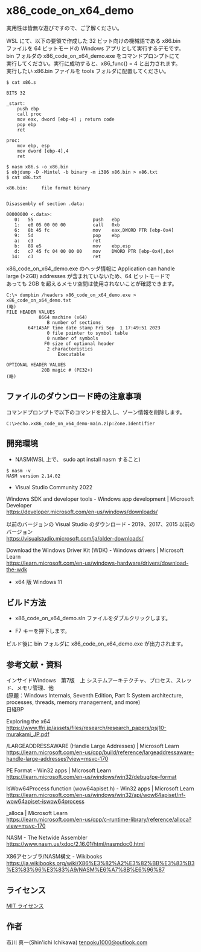
# x86_code_on_x64_demo

実用性は皆無な遊びですので、ご了解ください。

WSL にて、以下の要領で作成した 32 ビット向けの機械語である x86.bin  
ファイルを 64 ビットモードの Windows アプリとして実行するデモです。  
bin フォルダの x86_code_on_x64_demo.exe をコマンドプロンプトにて  
実行してください。実行に成功すると、x86_func() = 4 と出力されます。  
実行したい x86.bin ファイルを tools フォルダに配置してください。

```
$ cat x86.s

BITS 32

_start:
    push ebp
    call proc
    mov eax, dword [ebp-4] ; return code
    pop ebp
    ret

proc:
    mov ebp, esp
    mov dword [ebp-4],4
    ret

$ nasm x86.s -o x86.bin
$ objdump -D -Mintel -b binary -m i386 x86.bin > x86.txt
$ cat x86.txt

x86.bin:     file format binary


Disassembly of section .data:

00000000 <.data>:
   0:	55                   	push   ebp
   1:	e8 05 00 00 00       	call   0xb
   6:	8b 45 fc             	mov    eax,DWORD PTR [ebp-0x4]
   9:	5d                   	pop    ebp
   a:	c3                   	ret    
   b:	89 e5                	mov    ebp,esp
   d:	c7 45 fc 04 00 00 00 	mov    DWORD PTR [ebp-0x4],0x4
  14:	c3                   	ret    
```

x86_code_on_x64_demo.exe のヘッダ情報に Application can handle  
large (>2GB) addresses が含まれていないため、64 ビットモードで  
あっても 2GB を超えるメモリ空間は使用されないことが確認できます。

```
C:\> dumpbin /headers x86_code_on_x64_demo.exe > x86_code_on_x64_demo.txt
(略)
FILE HEADER VALUES
            8664 machine (x64)
               B number of sections
        64F1A5AF time date stamp Fri Sep  1 17:49:51 2023
               0 file pointer to symbol table
               0 number of symbols
              F0 size of optional header
               2 characteristics
                   Executable

OPTIONAL HEADER VALUES
             20B magic # (PE32+)
(略)
```

## ファイルのダウンロード時の注意事項

コマンドプロンプトで以下のコマンドを投入し、ゾーン情報を削除します。

```
C:\>echo.>x86_code_on_x64_demo-main.zip:Zone.Identifier
```

## 開発環境

* NASM(WSL 上で、 sudo apt install nasm すること)

```
$ nasm -v
NASM version 2.14.02
```

* Visual Studio Community 2022

Windows SDK and developer tools - Windows app development | Microsoft Developer  
https://developer.microsoft.com/en-us/windows/downloads/

以前のバージョンの Visual Studio のダウンロード - 2019、2017、2015 以前のバージョン  
https://visualstudio.microsoft.com/ja/older-downloads/

Download the Windows Driver Kit (WDK) - Windows drivers | Microsoft Learn  
https://learn.microsoft.com/en-us/windows-hardware/drivers/download-the-wdk

* x64 版 Windows 11

## ビルド方法

* x86_code_on_x64_demo.sln ファイルをダブルクリックします。

* F7 キーを押下します。

ビルド後に bin フォルダに x86_code_on_x64_demo.exe が出力されます。

## 参考文献・資料

インサイドWindows　第7版　上 システムアーキテクチャ、プロセス、スレッド、メモリ管理、他  
(原題：Windows Internals, Seventh Edition, Part 1: System architecture, processes, threads, memory management, and more)  
日経BP

Exploring the x64  
https://www.ffri.jp/assets/files/research/research_papers/psj10-murakami_JP.pdf

/LARGEADDRESSAWARE (Handle Large Addresses) | Microsoft Learn  
https://learn.microsoft.com/en-us/cpp/build/reference/largeaddressaware-handle-large-addresses?view=msvc-170

PE Format - Win32 apps | Microsoft Learn  
https://learn.microsoft.com/en-us/windows/win32/debug/pe-format

IsWow64Process function (wow64apiset.h) - Win32 apps | Microsoft Learn  
https://learn.microsoft.com/en-us/windows/win32/api/wow64apiset/nf-wow64apiset-iswow64process

_alloca | Microsoft Learn  
https://learn.microsoft.com/en-us/cpp/c-runtime-library/reference/alloca?view=msvc-170

NASM - The Netwide Assembler  
https://www.nasm.us/xdoc/2.16.01/html/nasmdoc0.html

X86アセンブラ/NASM構文 - Wikibooks  
https://ja.wikibooks.org/wiki/X86%E3%82%A2%E3%82%BB%E3%83%B3%E3%83%96%E3%83%A9/NASM%E6%A7%8B%E6%96%87

## ライセンス

[MIT ライセンス](LICENSE)

## 作者

市川 真一(Shin'ichi Ichikawa) <tenpoku1000@outlook.com>


